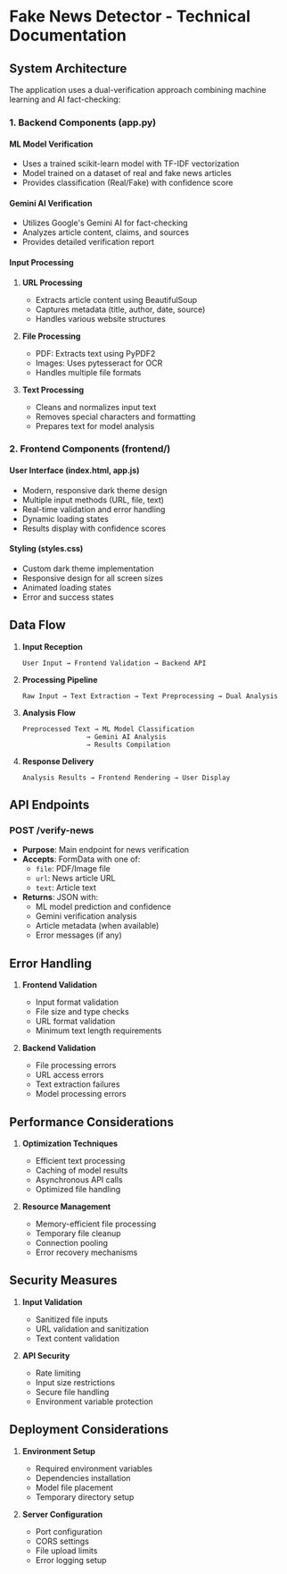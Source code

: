 # Fake News Detector - Technical Documentation

## System Architecture

The application uses a dual-verification approach combining machine learning and AI fact-checking:

### 1. Backend Components (app.py)

#### ML Model Verification
- Uses a trained scikit-learn model with TF-IDF vectorization
- Model trained on a dataset of real and fake news articles
- Provides classification (Real/Fake) with confidence score

#### Gemini AI Verification
- Utilizes Google's Gemini AI for fact-checking
- Analyzes article content, claims, and sources
- Provides detailed verification report

#### Input Processing
1. **URL Processing**
   - Extracts article content using BeautifulSoup
   - Captures metadata (title, author, date, source)
   - Handles various website structures

2. **File Processing**
   - PDF: Extracts text using PyPDF2
   - Images: Uses pytesseract for OCR
   - Handles multiple file formats

3. **Text Processing**
   - Cleans and normalizes input text
   - Removes special characters and formatting
   - Prepares text for model analysis

### 2. Frontend Components (frontend/)

#### User Interface (index.html, app.js)
- Modern, responsive dark theme design
- Multiple input methods (URL, file, text)
- Real-time validation and error handling
- Dynamic loading states
- Results display with confidence scores

#### Styling (styles.css)
- Custom dark theme implementation
- Responsive design for all screen sizes
- Animated loading states
- Error and success states

## Data Flow

1. **Input Reception**
   ```
   User Input → Frontend Validation → Backend API
   ```

2. **Processing Pipeline**
   ```
   Raw Input → Text Extraction → Text Preprocessing → Dual Analysis
   ```

3. **Analysis Flow**
   ```
   Preprocessed Text → ML Model Classification
                   → Gemini AI Analysis
                   → Results Compilation
   ```

4. **Response Delivery**
   ```
   Analysis Results → Frontend Rendering → User Display
   ```

## API Endpoints

### POST /verify-news
- **Purpose**: Main endpoint for news verification
- **Accepts**: FormData with one of:
  - `file`: PDF/Image file
  - `url`: News article URL
  - `text`: Article text
- **Returns**: JSON with:
  - ML model prediction and confidence
  - Gemini verification analysis
  - Article metadata (when available)
  - Error messages (if any)

## Error Handling

1. **Frontend Validation**
   - Input format validation
   - File size and type checks
   - URL format validation
   - Minimum text length requirements

2. **Backend Validation**
   - File processing errors
   - URL access errors
   - Text extraction failures
   - Model processing errors

## Performance Considerations

1. **Optimization Techniques**
   - Efficient text processing
   - Caching of model results
   - Asynchronous API calls
   - Optimized file handling

2. **Resource Management**
   - Memory-efficient file processing
   - Temporary file cleanup
   - Connection pooling
   - Error recovery mechanisms

## Security Measures

1. **Input Validation**
   - Sanitized file inputs
   - URL validation and sanitization
   - Text content validation

2. **API Security**
   - Rate limiting
   - Input size restrictions
   - Secure file handling
   - Environment variable protection

## Deployment Considerations

1. **Environment Setup**
   - Required environment variables
   - Dependencies installation
   - Model file placement
   - Temporary directory setup

2. **Server Configuration**
   - Port configuration
   - CORS settings
   - File upload limits
   - Error logging setup 